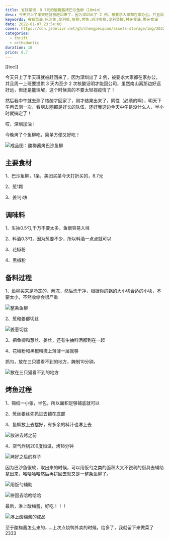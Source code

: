 ```yaml
---
title: 省钱菜谱：8.7元的酸梅酱烤巴沙鱼柳（18min）
desc: 今天只上了半天班就被赶回来了，因为深圳出了 2 例，被要求大家都在家办公，并且周一上班要提供 3 天内至少 2 次核酸证明才能回公司，虽然南山离那边好远好远，但还是能理解，这个时候真的不要太轻视疫情了！
keywords: 省钱菜谱,巴沙鱼,龙利鱼,鱼柳,烤鱼,巴沙鱼柳,龙利鱼柳,种牙食谱,整牙食谱
date: 2022-01-07 23:54:00
cover: https://cdn.jsdelivr.net/gh/chengpeiquan/assets-storage/img/2022/01/20220107235442.jpg
categories:
  - thrift
  - orthodontic
duration: 18
price: 8.7
---
```


[[toc]]

今天只上了半天班就被赶回来了，因为深圳出了 2 例，被要求大家都在家办公，并且周一上班要提供 3 天内至少 2 次核酸证明才能回公司，虽然南山离那边好远好远，但还是能理解，这个时候真的不要太轻视疫情了！

然后我中午就去测了核酸才回家了，刚才结果出来了，阴性（必须的啊），明天下午再去测一次，看朋友圈都是好长的队伍，还好我这边今天中午是没什么人，半小时就搞定了！

哎，深圳加油！

今晚烤了个鱼柳吃，简单方便又好吃！

![成品图：酸梅酱烤巴沙鱼柳](https://cdn.jsdelivr.net/gh/chengpeiquan/assets-storage/img/2022/01/20220107235259.jpg)

## 主要食材

1、巴沙鱼柳，1条，美团买菜今天打折买的，8.7元

2、葱1颗

3、姜1小块

## 调味料

1、生抽0.5勺,千万不要太多，鱼很容易入味

2、料酒0.3勺，因为葱姜不少，所以料酒一点点就可以

3、花椒粉

4、黑椒粉


## 备料过程

1、鱼柳买来是冷冻的，解冻，然后洗干净，根据你的锅的大小切合适的小块，不要太小，不然收缩会很严重

![整条鱼柳](https://cdn.jsdelivr.net/gh/chengpeiquan/assets-storage/img/2022/01/20220107235252.jpg)

2、葱和姜都切丝

![姜葱切丝](https://cdn.jsdelivr.net/gh/chengpeiquan/assets-storage/img/2022/01/20220107235253.jpg)

3、把鱼柳和葱丝、姜丝，还有生抽料酒都到在一起

4、花椒粉和黑椒粉撒上薄薄一层就够

抓匀，放在三只猫看不到的地方，腌制10分钟。

![放在三只猫看不到的地方](https://cdn.jsdelivr.net/gh/chengpeiquan/assets-storage/img/2022/01/20220107235254.jpg)

## 烤鱼过程

1、锡纸一小张，半包，所以面积足够铺底就可以

2、葱丝姜丝先抓进去铺在底部

3、鱼柳放上去摆好，有多余的料汁也淋上去

![放进去烤之前](https://cdn.jsdelivr.net/gh/chengpeiquan/assets-storage/img/2022/01/20220107235255.jpg)

4、空气炸锅200度恒温，烤18分钟

![烤好之后的样子](https://cdn.jsdelivr.net/gh/chengpeiquan/assets-storage/img/2022/01/20220107235256.jpg)

因为巴沙鱼很软，取出来的时候，可以用饭勺之类的面积大又不锐利的厨具去辅助拿出来，哈哈哈哈然后再拼回去就又是一整条鱼柳了。

![用饭勺辅助](https://cdn.jsdelivr.net/gh/chengpeiquan/assets-storage/img/2022/01/20220107235257.jpg)

![拼回去哈哈哈哈](https://cdn.jsdelivr.net/gh/chengpeiquan/assets-storage/img/2022/01/20220107235258.jpg)

最后，淋上酸梅酱，好吃！！！

![淋上酸梅酱的成品](https://cdn.jsdelivr.net/gh/chengpeiquan/assets-storage/img/2022/01/20220107235300.jpg)

至于酸梅酱怎么来的……上次点烧鸭外卖的时候，给多了，我就留下来做菜了2333
